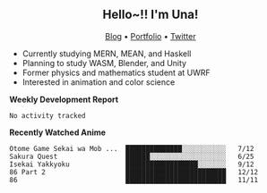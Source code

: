 <h2 align="center">
  Hello~!! I'm Una!
</h2>

<p align="center">
  <a href="https://anarchy.website/">Blog</a> &bull;
  <a href="https://una-ada.github.io/">Portfolio</a> &bull;
  <a href="https://twitter.com/xn__z7x">Twitter</a>
</p>

- Currently studying MERN, MEAN, and Haskell
- Planning to study WASM, Blender, and Unity
- Former physics and mathematics student at UWRF
- Interested in animation and color science

**Weekly Development Report**

<!--START_SECTION:waka-->

```text
No activity tracked
```

<!--END_SECTION:waka-->

**Recently Watched Anime**

<!-- RECENT-ANIME:START -->

    Otome Game Sekai wa Mob ...  ██████████████░░░░░░░░░░░   7/12
    Sakura Quest                 ██████░░░░░░░░░░░░░░░░░░░   6/25
    Isekai Yakkyoku              ██████████████████░░░░░░░   9/12
    86 Part 2                    █████████████████████████   12/12
    86                           █████████████████████████   11/11
<!-- RECENT-ANIME:END -->
